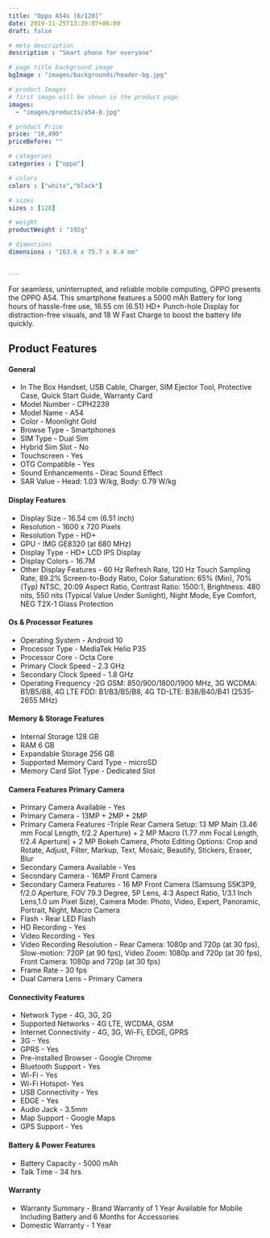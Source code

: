 ```yaml
---
title: "Oppo A54s [6/128]"
date: 2019-11-25T13:39:07+06:00
draft: false

# meta description
description : "Smart phone for everyone"

# page title background image
bgImage : "images/backgrounds/header-bg.jpg"

# product Images
# first image will be shown in the product page
images:
  - "images/products/a54-8.jpg"

# product Price
price: "16,490"
priceBefore: ""

# categories
categories : ["oppo"]

# colors 
colors : ["white","black"]

# sizes
sizes : [128]

# weight
productWeight : "192g"

# dimentions
dimensions : "163.6 x 75.7 x 8.4 mm"


---
```


For seamless, uninterrupted, and reliable mobile computing, OPPO presents the OPPO A54. This smartphone features a 5000 mAh Battery for long hours of hassle-free use, 16.55 cm (6.51) HD+ Punch-hole Display for distraction-free visuals, and 18 W Fast Charge to boost the battery life quickly.


## Product Features

#### General
* In The Box Handset, USB Cable, Charger, SIM Ejector Tool, Protective Case, Quick Start Guide, Warranty Card
* Model Number - CPH2239
* Model Name - A54
* Color - Moonlight Gold
* Browse Type - Smartphones
* SIM Type - Dual Sim
* Hybrid Sim Slot - No
* Touchscreen - Yes
* OTG Compatible - Yes
* Sound Enhancements - Dirac Sound Effect
* SAR Value - Head: 1.03 W/kg, Body: 0.79 W/kg

#### Display Features
* Display Size - 16.54 cm (6.51 inch)
* Resolution - 1600 x 720 Pixels
* Resolution Type - HD+
* GPU - IMG GE8320 (at 680 MHz)
* Display Type - HD+ LCD IPS Display
* Display Colors - 16.7M
* Other Display Features - 60 Hz Refresh Rate, 120 Hz Touch Sampling Rate, 89.2% Screen-to-Body Ratio, Color Saturation: 65% (Min), 70% (Typ) NTSC, 20:09 Aspect Ratio, Contrast Ratio: 1500:1, Brightness: 480 nits, 550 nits (Typical Value Under Sunlight), Night Mode, Eye Comfort, NEG T2X-1 Glass Protection

#### Os & Processor Features
* Operating System - Android 10
* Processor Type - MediaTek Helio P35
* Processor Core - Octa Core
* Primary Clock Speed - 2.3 GHz
* Secondary Clock Speed - 1.8 GHz
* Operating Frequency -2G GSM: 850/900/1800/1900 MHz, 3G WCDMA: B1/B5/B8, 4G LTE FDD: B1/B3/B5/B8, 4G TD-LTE: B38/B40/B41 (2535-2655 MHz)
 
#### Memory & Storage Features
* Internal Storage 128 GB
* RAM 6 GB
* Expandable Storage 256 GB
* Supported Memory Card Type - microSD
* Memory Card Slot Type - Dedicated Slot
 


#### Camera Features Primary Camera
* Primary Camera Available - Yes
* Primary Camera - 13MP + 2MP + 2MP
* Primary Camera Features -Triple Rear Camera Setup: 13 MP Main (3.46 mm Focal Length, f/2.2 Aperture) + 2 MP Macro (1.77 mm Focal Length, f/2.4 Aperture) + 2 MP Bokeh Camera, Photo Editing Options: Crop and Rotate, Adjust, Filter, Markup, Text, Mosaic, Beautify, Stickers, Eraser, Blur
* Secondary Camera Available - Yes
* Secondary Camera - 16MP Front Camera
* Secondary Camera Features - 16 MP Front Camera (Samsung S5K3P9, f/2.0 Aperture, FOV 79.3 Degree, 5P Lens, 4:3 Aspect Ratio, 1/3.1 Inch Lens,1.0 um Pixel Size), Camera Mode: Photo, Video, Expert, Panoramic, Portrait, Night, Macro Camera
* Flash - Rear LED Flash
* HD Recording - Yes
* Video Recording - Yes
* Video Recording Resolution - Rear Camera: 1080p and 720p (at 30 fps), Slow-motion: 720P (at 90 fps), Video Zoom: 1080p and 720p (at 30 fps), Front Camera: 1080p and 720p (at 30 fps)
* Frame Rate - 30 fps
* Dual Camera Lens - Primary Camera

#### Connectivity Features
* Network Type - 4G, 3G, 2G
* Supported Networks - 4G LTE, WCDMA, GSM
* Internet Connectivity - 4G, 3G, Wi-Fi, EDGE, GPRS
* 3G - Yes
* GPRS - Yes
* Pre-installed Browser - Google Chrome
* Bluetooth Support - Yes
* Wi-Fi - Yes
* Wi-Fi Hotspot- Yes
* USB Connectivity - Yes
* EDGE - Yes
* Audio Jack - 3.5mm
* Map Support - Google Maps
* GPS Support - Yes

#### Battery & Power Features
* Battery Capacity - 5000 mAh
* Talk Time - 34 hrs

#### Warranty 
* Warranty Summary - Brand Warranty of 1 Year Available for Mobile Including Battery and 6 Months for Accessories
* Domestic Warranty - 1 Year